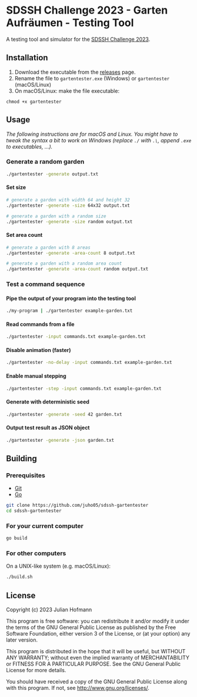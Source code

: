 # SDSSH Challenge 2023 - Garten Aufräumen - Testing Tool

A testing tool and simulator for the [SDSSH Challenge 2023](https://github.com/maxwellmatthis/sdssh-challenge-2023).

## Installation

1. Download the executable from the [releases](https://github.com/juho05/sdssh-gartentester/releases/latest) page.
2. Rename the file to `gartentester.exe` (Windows) or `gartentester` (macOS/Linux)
3. On macOS/Linux: make the file executable:
```
chmod +x gartentester
```

## Usage

*The following instructions are for macOS and Linux. You might have to tweak the syntax a bit to work on Windows (replace `./` with `.\`, append `.exe` to executables, …).*

### Generate a random garden

```sh
./gartentester -generate output.txt
```

#### Set size

```sh
# generate a garden with width 64 and height 32
./gartentester -generate -size 64x32 output.txt

# generate a garden with a random size
./gartentester -generate -size random output.txt
```

#### Set area count

```sh
# generate a garden with 8 areas
./gartentester -generate -area-count 8 output.txt

# generate a garden with a random area count
./gartentester -generate -area-count random output.txt
```

### Test a command sequence

#### Pipe the output of your program into the testing tool

```sh
./my-program | ./gartentester example-garden.txt
```

#### Read commands from a file

```sh
./gartentester -input commands.txt example-garden.txt
```

#### Disable animation (faster)

```sh
./gartentester -no-delay -input commands.txt example-garden.txt
```

#### Enable manual stepping

```sh
./gartentester -step -input commands.txt example-garden.txt
```

#### Generate with deterministic seed

```sh
./gartentester -generate -seed 42 garden.txt
```

#### Output test result as JSON object

```sh
./gartentester -generate -json garden.txt
```

## Building

### Prerequisites
- [Git](https://git-scm.com)
- [Go](https://go.dev)

```sh
git clone https://github.com/juho05/sdssh-gartentester
cd sdssh-gartentester
```

### For your current computer

```sh
go build
```

### For other computers

On a UNIX-like system (e.g. macOS/Linux):
```sh
./build.sh
```

## License

Copyright (c) 2023 Julian Hofmann

This program is free software: you can redistribute it and/or modify
it under the terms of the GNU General Public License as published by
the Free Software Foundation, either version 3 of the License, or
(at your option) any later version.

This program is distributed in the hope that it will be useful,
but WITHOUT ANY WARRANTY; without even the implied warranty of
MERCHANTABILITY or FITNESS FOR A PARTICULAR PURPOSE.  See the
GNU General Public License for more details.

You should have received a copy of the GNU General Public License
along with this program.  If not, see <http://www.gnu.org/licenses/>.
